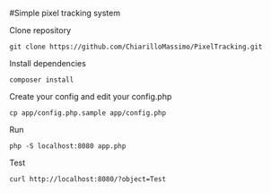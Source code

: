 #Simple pixel tracking system

Clone repository

`git clone https://github.com/ChiarilloMassimo/PixelTracking.git`

Install dependencies

`composer install`

Create your config and edit your config.php

`cp app/config.php.sample app/config.php`

Run

`php -S localhost:8080 app.php`


Test

`curl http://localhost:8080/?object=Test`